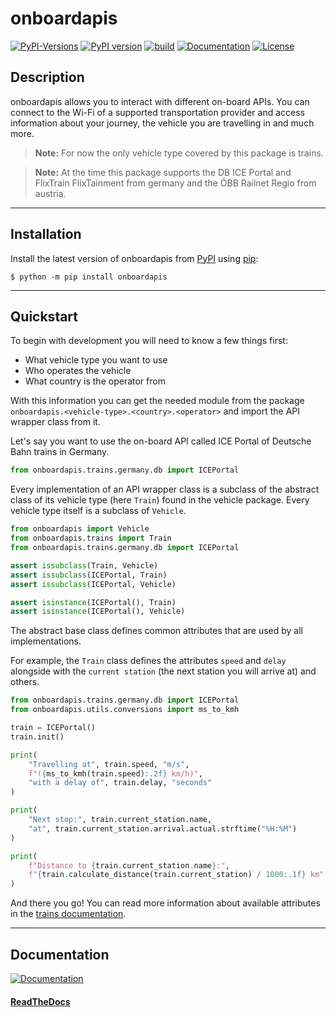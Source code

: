 # onboardapis

[![PyPI-Versions](https://img.shields.io/pypi/pyversions/onboardapis)](https://pypi.org/project/onboardapis)
[![PyPI version](https://badge.fury.io/py/onboardapis.svg)](https://pypi.org/project/onboardapis)
[![build](https://img.shields.io/github/actions/workflow/status/felix-zenk/onboardapis/publish-to-pypi.yml?branch=main)](https://github.com/felix-zenk/onboardapis)
[![Documentation](https://img.shields.io/readthedocs/onboardapis)](https://onboardapis.readthedocs.io/en/latest/)
[![License](https://img.shields.io/github/license/felix-zenk/onboardapis)](https://github.com/felix-zenk/onboardapis/blob/main/LICENSE)

## Description

onboardapis allows you to interact with different on-board APIs.
You can connect to the Wi-Fi of a supported transportation provider
and access information about your journey, the vehicle you are travelling in and much more.

> **Note:** For now the only vehicle type covered by this package is trains.

> **Note:** At the time this package supports the DB ICE Portal and FlixTrain FlixTainment from germany and the ÖBB Railnet Regio from austria.

---

## Installation

Install the latest version of onboardapis from [PyPI](https://pypi.org/project/onboardapis) using [pip](https://pip.pypa.io/en/stable/installation/):

```shell
$ python -m pip install onboardapis
```

---

## Quickstart

To begin with development you will need to know a few things first:

* What vehicle type you want to use
* Who operates the vehicle
* What country is the operator from

With this information you can get the needed module from the package 
``onboardapis.<vehicle-type>.<country>.<operator>`` 
and import the API wrapper class from it.

Let's say you want to use the on-board API called ICE Portal of Deutsche Bahn trains in Germany.

```python
from onboardapis.trains.germany.db import ICEPortal
```

Every implementation of an API wrapper class is a subclass of the abstract class of its vehicle type
(here ``Train``) found in the vehicle package. Every vehicle type itself is a subclass of ``Vehicle``.

```python
from onboardapis import Vehicle
from onboardapis.trains import Train
from onboardapis.trains.germany.db import ICEPortal

assert issubclass(Train, Vehicle)
assert issubclass(ICEPortal, Train)
assert issubclass(ICEPortal, Vehicle)

assert isinstance(ICEPortal(), Train)
assert isinstance(ICEPortal(), Vehicle)
```

The abstract base class defines common attributes that are used by all implementations.

For example, the ``Train`` class defines the attributes ``speed`` and ``delay`` alongside with the ``current station``
(the next station you will arrive at) and others.

```python
from onboardapis.trains.germany.db import ICEPortal
from onboardapis.utils.conversions import ms_to_kmh

train = ICEPortal()
train.init()

print(
    "Travelling at", train.speed, "m/s",
    f"({ms_to_kmh(train.speed):.2f} km/h)",
    "with a delay of", train.delay, "seconds"
)

print(
    "Next stop:", train.current_station.name, 
    "at", train.current_station.arrival.actual.strftime("%H:%M")
)

print(
    f"Distance to {train.current_station.name}:",
    f"{train.calculate_distance(train.current_station) / 1000:.1f} km"
)
```

And there you go!
You can read more information about available attributes in the [trains documentation](https://onboardapis.readthedocs.io/en/latest/source/onboardapis.trains.html).

---

## Documentation
[![Documentation](https://img.shields.io/readthedocs/onboardapis)](https://onboardapis.readthedocs.io/en/latest/)

#### [ReadTheDocs](https://onboardapis.readthedocs.io/en/latest/)
